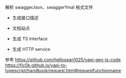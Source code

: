 解析 swaggerJson、swaggerYmal 格式文件

- 生成接口描述

- 文档站点

- 生成 TS Interface

- 生成 HTTP service




参考
https://github.com/hellosean1025/yapi-gen-js-code
https://fjc0k.github.io/yapi-to-typescript/handbook/request.html#requestfunctionname
